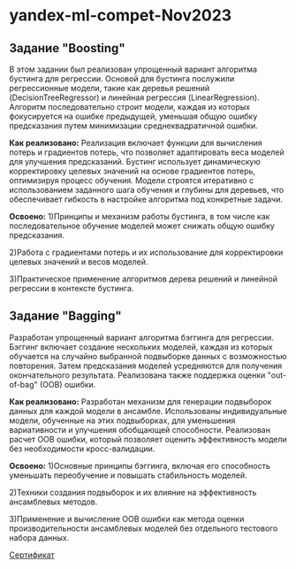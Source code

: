 # yandex-ml-compet-Nov2023
## Задание "Boosting"
В этом задании был реализован упрощенный вариант алгоритма бустинга для регрессии. Основой для бустинга послужили регрессионные модели, такие как деревья решений (DecisionTreeRegressor) и линейная регрессия (LinearRegression).
Алгоритм последовательно строит модели, каждая из которых фокусируется на ошибке предыдущей, уменьшая общую ошибку предсказания путем минимизации среднеквадратичной ошибки.

**Как реализовано:**
Реализация включает функции для вычисления потерь и градиентов потерь, что позволяет адаптировать веса моделей для улучшения предсказаний.
Бустинг использует динамическую корректировку целевых значений на основе градиентов потерь, оптимизируя процесс обучения.
Модели строятся итеративно с использованием заданного шага обучения и глубины для деревьев, что обеспечивает гибкость в настройке алгоритма под конкретные задачи.

**Освоено:**
1)Принципы и механизм работы бустинга, в том числе как последовательное обучение моделей может снижать общую ошибку предсказания.

2)Работа с градиентами потерь и их использование для корректировки целевых значений и весов моделей.

3)Практическое применение алгоритмов дерева решений и линейной регрессии в контексте бустинга.

## Задание "Bagging"
Разработан упрощенный вариант алгоритма бэггинга для регрессии. Бэггинг включает создание нескольких моделей, каждая из которых обучается на случайно выбранной подвыборке данных с возможностью повторения. 
Затем предсказания моделей усредняются для получения окончательного результата. Реализована также поддержка оценки "out-of-bag" (OOB) ошибки.

**Как реализовано:**
Разработан механизм для генерации подвыборок данных для каждой модели в ансамбле.
Использованы индивидуальные модели, обученные на этих подвыборках, для уменьшения вариативности и улучшения обобщающей способности.
Реализован расчет OOB ошибки, который позволяет оценить эффективность модели без необходимости кросс-валидации.

**Освоено:**
1)Основные принципы бэггинга, включая его способность уменьшать переобучение и повышать стабильность моделей.

2)Техники создания подвыборок и их влияние на эффективность ансамблевых методов.

3)Применение и вычисление OOB ошибки как метода оценки производительности ансамблевых моделей без отдельного тестового набора данных.

[Сертификат](https://certify.s3.yandex.net/young-yandex/c0eed431-76f4-4268-ab7d-5a96d42510aa/e6b19a65-11fd-461b-be5e-781ffdd5f36c.pdf?mindbox-message-key=-7998392931048161280&mindbox-click-id=f412b169-435b-4641-beb7-2034e920be90&utm_source=mindbox&utm_medium=email&utm_campaign=training4&utm_content=certificate)
